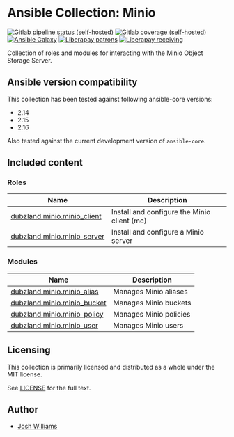 # Ansible Collection: Minio

[![Gitlab pipeline status (self-hosted)](https://git.dubzland.com/dubzland/ansible-collection-minio/badges/main/pipeline.svg)](https://git.dubzland.com/dubzland/ansible-collection-minio/pipelines?scope=all&page=1&ref=main)
[![Gitlab coverage (self-hosted)](https://git.dubzland.com/dubzland/ansible-collection-minio/badges/main/coverage.svg?job=coverage)](https://git.dubzland.com/dubzland/ansible-collection-minio/pipelines?scope=all&page=1&ref=main)
[![Ansible Galaxy](https://img.shields.io/badge/dynamic/json?style=flat&label=galaxy&prefix=v&url=https://galaxy.ansible.com/api/v3/collections/dubzland/minio/&query=highest_version.version)](https://galaxy.ansible.com/ui/repo/published/dubzland/minio/)
[![Liberapay patrons](https://img.shields.io/liberapay/patrons/jdubz)](https://liberapay.com/jdubz/donate)
[![Liberapay receiving](https://img.shields.io/liberapay/receives/jdubz)](https://liberapay.com/jdubz/donate)

Collection of roles and modules for interacting with the Minio Object Storage
Server.

## Ansible version compatibility

This collection has been tested against following ansible-core versions:

- 2.14
- 2.15
- 2.16

Also tested against the current development version of `ansible-core`.

## Included content

### Roles

| Name                                        | Description                                 |
| ------------------------------------------- | ------------------------------------------- |
| [dubzland.minio.minio_client][minio_client] | Install and configure the Minio client (mc) |
| [dubzland.minio.minio_server][minio_server] | Install and configure a Minio server        |

### Modules

| Name                                        | Description            |
| ------------------------------------------- | ---------------------- |
| [dubzland.minio.minio_alias][minio_alias]   | Manages Minio aliases  |
| [dubzland.minio.minio_bucket][minio_bucket] | Manages Minio buckets  |
| [dubzland.minio.minio_policy][minio_policy] | Manages Minio policies |
| [dubzland.minio.minio_user][minio_user]     | Manages Minio users    |

## Licensing

This collection is primarily licensed and distributed as a whole under the MIT license.

See [LICENSE](LICENSE) for the full text.

## Author

- [Josh Williams](https://codingprime.com)

[minio_client]: https://docs.dubzland.io/ansible-collections/collections/dubzland/minio/minio_client_role.html
[minio_server]: https://docs.dubzland.io/ansible-collections/collections/dubzland/minio/minio_server_role.html
[minio_alias]: https://docs.dubzland.io/ansible-collections/collections/dubzland/minio/minio_alias_module.html
[minio_bucket]: https://docs.dubzland.io/ansible-collections/collections/dubzland/minio/minio_bucket_module.html
[minio_policy]: https://docs.dubzland.io/ansible-collections/collections/dubzland/minio/minio_policy_module.html
[minio_user]: https://docs.dubzland.io/ansible-collections/collections/dubzland/minio/minio_user_module.html
